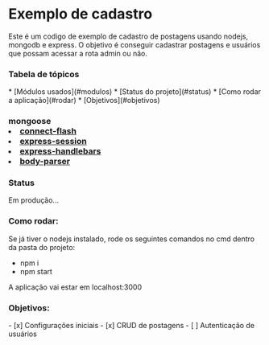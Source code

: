 # Exemplo de cadastro
Este é um codigo de exemplo de cadastro de postagens usando nodejs, mongodb e express.
O objetivo é conseguir cadastrar postagens e usuários que possam acessar a rota admin ou não.

<h3>Tabela de tópicos</h3>
   * [Módulos usados](#modulos)
   * [Status do projeto](#status)
   * [Como rodar a aplicação](#rodar)
   * [Objetivos](#objetivos)

<h3 id="modulos>Módulos usados:</h3>
   <ul>
        <li><a href="https://www.npmjs.com/package/mongoose">mongoose</a></li>
        <li><a href="https://www.npmjs.com/package/connect-flash">connect-flash</a></li>
        <li><a href="https://www.npmjs.com/package/express-session">express-session</a></li>
        <li><a href="https://www.npmjs.com/package/express-handlebars">express-handlebars</a></li>
        <li><a href="https://www.npmjs.com/package/body-parser">body-parser</a></li>
   </ul>
   
<h3 id="status">Status</h3>
Em produção...

<h3 id="rodar">Como rodar:</h3>
  Se já tiver o nodejs instalado, rode os seguintes comandos no cmd dentro da pasta do projeto:
  <ul>
  <li>npm i</li>
  <li>npm start</li>
  </ul>
 
  A aplicação vai estar em localhost:3000

<h3 id="objetivos">Objetivos:</h3>
- [x] Configurações iniciais
- [x] CRUD de postagens
- [ ] Autenticação de usuários
